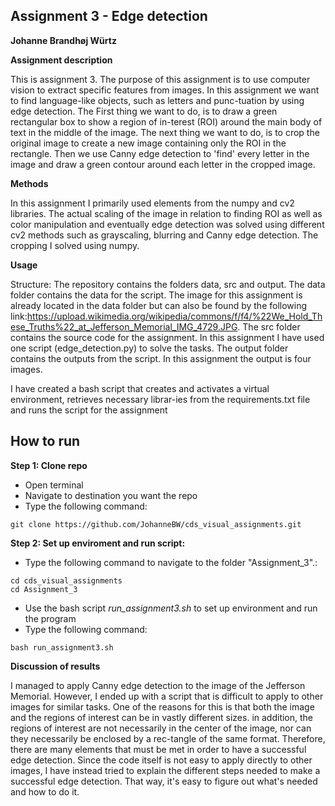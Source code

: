 ## Assignment 3 - Edge detection
**Johanne Brandhøj Würtz**

__Assignment description__

This is assignment 3. The purpose of this assignment is to use computer vision to extract specific features from images. In this assignment we want to find language-like objects, such as letters and punc-tuation by using edge detection. 
The First thing we want to do, is to draw a green rectangular box to show a region of in-terest (ROI) around the main body of text in the middle of the image. The next thing we want to do, is to crop the original image to create a new image containing only the ROI in the rectangle. Then we use Canny edge detection to 'find' every letter in the image and draw a green contour around each letter in the cropped image. 

__Methods__

In this assignment I primarily used elements from the numpy and cv2 libraries. The actual scaling of the image in relation to finding ROI as well as color manipulation and eventually edge detection was solved using different cv2 methods such as grayscaling, blurring and Canny edge detection. The cropping I solved using numpy.

__Usage__

Structure:
The repository contains the folders data, src and output. The data folder contains the data for the script. The image for this assignment is already located in the data folder but can also be found by the following link:https://upload.wikimedia.org/wikipedia/commons/f/f4/%22We_Hold_These_Truths%22_at_Jefferson_Memorial_IMG_4729.JPG. The src folder contains the source code for the assignment. In this assignment I have used one script (edge_detection.py) to solve the tasks. The output folder contains the outputs from the script. In this assignment the output is four images.

I have created a bash script that creates and activates a virtual environment, retrieves necessary librar-ies from the requirements.txt file and runs the script for the assignment


## How to run
**Step 1: Clone repo**
- Open terminal
- Navigate to destination you want the repo
- Type the following command:
 ```console
 git clone https://github.com/JohanneBW/cds_visual_assignments.git
 ```
**Step 2: Set up enviroment and run script:**
- Type the following command to navigate to the folder "Assignment_3".:
```console
cd cds_visual_assignments
cd Assignment_3
```  
- Use the bash script _run_assignment3.sh_  to set up environment and run the program
- Type the following command:
 
```console
bash run_assignment3.sh
```  
__Discussion of results__

I managed to apply Canny edge detection to the image of the Jefferson Memorial. However, I ended up with a script that is difficult to apply to other images for similar tasks. One of the reasons for this is that both the image and the regions of interest can be in vastly different sizes. in addition, the regions of interest are not necessarily in the center of the image, nor can they necessarily be enclosed by a rec-tangle of the same format. Therefore, there are many elements that must be met in order to have a successful edge detection. Since the code itself is not easy to apply directly to other images, I have instead tried to explain the different steps needed to make a successful edge detection. That way, it's easy to figure out what's needed and how to do it.
